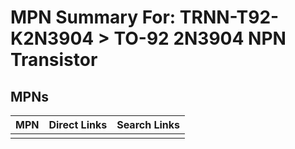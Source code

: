 



# MPN Summary For: TRNN-T92-K2N3904 > TO-92 2N3904 NPN Transistor

## MPNs
  

|MPN|Direct Links|Search Links|
| :--- | :--- | :--- |
||||
